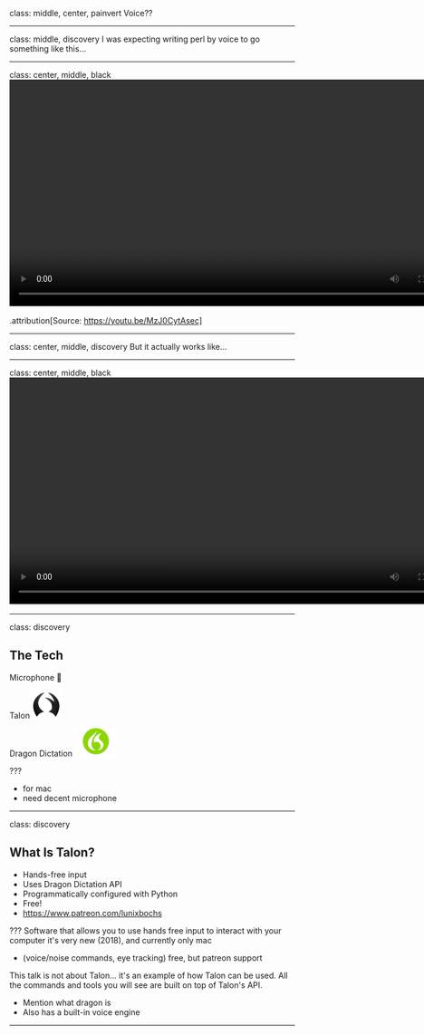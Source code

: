 class: middle, center, painvert
Voice??

---
class: middle, discovery
I was expecting writing perl by voice to go something like this...

---
class: center, middle, black
<video id='vista_perl' class='video-js' controls preload='auto' width='800' data-setup='{}'>
  <source src="videos/vista_perl_cut.mp4" type="video/mp4">
</video>

.attribution[Source: https://youtu.be/MzJ0CytAsec]

---
class: center, middle, discovery
But it actually works like...

---
class: center, middle, black
<video id='can_do_better' class='video-js' controls preload='auto' width='800' data-setup='{}'>
  <source src="videos/I_can_do_better.mp4" type="video/mp4">
</video>

---
class: discovery
## The Tech

Microphone 🎤

Talon <img src="images/talon_logo.png" height="50px" alt="alphabet sounds">

Dragon Dictation <img src="images/dragon_logo.gif" height="50px" alt="alphabet sounds">

???
- for mac
- need decent microphone
---
class: discovery
## What Is Talon?
* Hands-free input
* Uses Dragon Dictation API
* Programmatically configured with Python
* Free!
* https://www.patreon.com/lunixbochs

???
Software that allows you to use hands free input to interact with your computer
it's very new (2018), and currently only mac
* (voice/noise commands, eye tracking)
free, but patreon support

This talk is not about Talon... it's an example of how Talon can be used. All 
the commands and tools you will see are built on top of Talon's API.
* Mention what dragon is
* Also has a built-in voice engine
---
